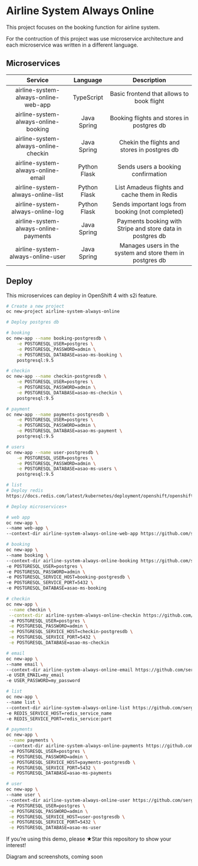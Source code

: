 # Airline System Always Online

This project focuses on the booking function for airline system. 

For the contruction of this project was use microservice architecture and each microservice was written in a different language.

## Microservices

|                Service                |   Language   |                         Description                        |
|:-------------------------------------:|:------------:|:----------------------------------------------------------:|
| airline-system-always-online-web-app  | TypeScript   | Basic frontend that allows to book flight                  |
| airline-system-always-online-booking  | Java Spring  | Booking flights and stores in postgres db                  |
| airline-system-always-online-checkin  | Java Spring  | Chekin the flights and stores in postgres db               |
| airline-system-always-online-email    | Python Flask | Sends users a booking confirmation                         |
| airline-system-always-online-list     | Python Flask | List Amadeus flights and cache them in Redis               |
| airline-system-always-online-log      | Python Flask | Sends important logs from booking (not completed)          |
| airline-system-always-online-payments | Java Spring  | Payments booking with Stripe and store data in postgres db |
| airline-system-always-online-user     | Java Spring  | Manages users in the system and store them in postgres db  |

## Deploy

This microservices can deploy in OpenShift 4 with s2i feature.

```bash
# Create a new project
oc new-project airline-system-always-online

# Deploy postgres db

# booking
oc new-app --name booking-postgresdb \
    -e POSTGRESQL_USER=postgres \
    -e POSTGRESQL_PASSWORD=admin \
    -e POSTGRESQL_DATABASE=asao-ms-booking \
    postgresql:9.5

# checkin
oc new-app --name checkin-postgresdb \
    -e POSTGRESQL_USER=postgres \
    -e POSTGRESQL_PASSWORD=admin \
    -e POSTGRESQL_DATABASE=asao-ms-checkin \
    postgresql:9.5

# payment
oc new-app --name payments-postgresdb \
    -e POSTGRESQL_USER=postgres \
    -e POSTGRESQL_PASSWORD=admin \
    -e POSTGRESQL_DATABASE=asao-ms-payment \
    postgresql:9.5

# users
oc new-app --name user-postgresdb \
    -e POSTGRESQL_USER=postgres \
    -e POSTGRESQL_PASSWORD=admin \
    -e POSTGRESQL_DATABASE=asao-ms-users \
    postgresql:9.5

# list
# Deploy redis
https://docs.redis.com/latest/kubernetes/deployment/openshift/openshift-cli/

# Deploy microservices+

# web app
oc new-app \
--name web-app \
--context-dir airline-system-always-online-web-app https://github.com/sergioseks/airline-system-always-online.git

# booking
oc new-app \
--name booking \
--context-dir airline-system-always-online-booking https://github.com/sergioseks/airline-system-always-online.git \ 
-e POSTGRESQL_USER=postgres \
-e POSTGRESQL_PASSWORD=admin \
-e POSTGRESQL_SERVICE_HOST=booking-postgresdb \
-e POSTGRESQL_SERVICE_PORT=5432 \
-e POSTGRESQL_DATABASE=asao-ms-booking

# checkin
oc new-app \
 --name checkin \
 --context-dir airline-system-always-online-checkin https://github.com/sergioseks/airline-system-always-online.git
 -e POSTGRESQL_USER=postgres \
 -e POSTGRESQL_PASSWORD=admin \
 -e POSTGRESQL_SERVICE_HOST=checkin-postgresdb \
 -e POSTGRESQL_SERVICE_PORT=5432 \
 -e POSTGRESQL_DATABASE=asao-ms-checkin

# email
oc new-app \
--name email \
--context-dir airline-system-always-online-email https://github.com/sergioseks/airline-system-always-online.git
-e USER_EMAIL=my_email
-e USER_PASSWORD=my_password

# list
oc new-app \
--name list \
--context-dir airline-system-always-online-list https://github.com/sergioseks/airline-system-always-online.git
-e REDIS_SERVICE_HOST=redis_service_name
-e REDIS_SERVICE_PORT=redis_service:port

# payments
oc new-app \
 --name payments \ 
 --context-dir airline-system-always-online-payments https://github.com/sergioseks/airline-system-always-online.git
 -e POSTGRESQL_USER=postgres \
 -e POSTGRESQL_PASSWORD=admin \
 -e POSTGRESQL_SERVICE_HOST=payments-postgresdb \
 -e POSTGRESQL_SERVICE_PORT=5432 \
 -e POSTGRESQL_DATABASE=asao-ms-payments

# user
oc new-app \
--name user \ 
--context-dir airline-system-always-online-user https://github.com/sergioseks/airline-system-always-online.git
 -e POSTGRESQL_USER=postgres \
 -e POSTGRESQL_PASSWORD=admin \
 -e POSTGRESQL_SERVICE_HOST=user-postgresdb \
 -e POSTGRESQL_SERVICE_PORT=5432 \
 -e POSTGRESQL_DATABASE=asao-ms-user
```

If you’re using this demo, please ★Star this repository to show your interest!

Diagram and screenshots, coming soon